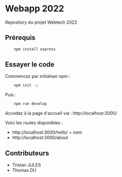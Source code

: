# Webapp 2022

Repository du projet Webtech 2022
## Prérequis

```bash
    npm install express
```
## Essayer le code

Commencez par initialiser npm : 
```bash
    npm init -y
```

Puis :
```bash
    npm run develop
```

Accedez à la page d'accueil via : http://localhost:3000/

Voici les routes disponibles :
- http://localhost:3000/hello/ + *nom*
- http://localhost:3000/about

## Contributeurs
- Tristan JULES
- Thomas DU
